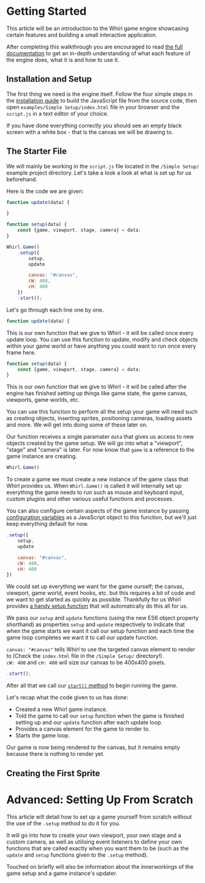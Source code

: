 # Getting Started

This article will be an introduction to the Whirl game engine showcasing certain features and building a small interactive application.

After completing this walkthrough you are encouraged to read [the full documentation](../documentation/classes) to get an in-depth understanding of what each feature of the engine does, what it is and how to use it.

## Installation and Setup

The first thing we need is the engine itself. Follow the four simple steps in the [installation guide](../documentation/install) to build the JavaScript file from the source code, then open `examples/Simple Setup/index.html` file in your browser and the `script.js` in a text editor of your choice.

If you have done everything correctly you should see an empty black screen with a white box - that is the canvas we will be drawing to.

## The Starter File

We will mainly be working in the `script.js` file located in the `/Simple Setup/` example project directory. Let's take a look a look at what is set up for us beforehand.

Here is the code we are given:

```javascript
function update(data) {

}

function setup(data) {
	const {game, viewport, stage, camera} = data;
}

Whirl.Game()
	.setup({
		setup,
		update

		canvas: "#canvas",
		cW: 400,
		cH: 400
	})
	.start();
```

Let's go through each line one by one.

```javascript
function update(data) {
```

This is our own function that we give to Whirl - it will be called once every update loop. You can use this function to update, modify and check objects within your game world or have anything you could want to run once every frame here.

```javascript
function setup(data) {
	const {game, viewport, stage, camera} = data;
}
```

This is our own function that we give to Whirl - it will be called after the engine has finished setting up things like game state, the game canvas, viewports, game worlds, etc.

You can use this function to perform all the setup your game will need such as creating objects, inserting sprites, positioning cameras, loading assets and more. We will get into doing some of these later on.

Our function receives a single paramater `data` that gives us access to new objects created by the game setup. We will go into what a "viewport", "stage" and "camera" is later. For now know that `game` is a reference to the game instance are creating.

```javascript
Whirl.Game()
```

To create a game we must create a new instance of the game class that Whirl provides us. When `Whirl.Game()` is called it will internally set up  everything the game needs to run such as mouse and keyboard input, custom plugins and other various useful functions and processes.

You can also configure certain aspects of the game instance by passing [configuration variables](../documentation/classes/#parameters) as a JavaScript object to this function, but we'll just keep everything default for now.

```javascript
.setup({
	setup,
	update

	canvas: "#canvas",
	cW: 400,
	cH: 400
})
```

We could set up everything we want for the game ourself; the canvas, viewport, game world, event hooks, etc. but this requires a bit of code and we want to get started as quickly as possible. Thankfully for us Whirl provides [a handy setup function](../documentation/classes/#methods) that will automatically do this all for us.

We pass our `setup` and `update` functions (using the new ES6 object property shorthand) as properties `setup` and `update` respectively to indicate that when the game starts we want it call our setup function and each time the game loop completes we want it to call our update function.

`canvas: "#canvas"` tells Whirl to use the targeted canvas element to render to (Check the `index.html` file in the `/Simple Setup/` directory!).  
`cW: 400` and `cH: 400` will size our canvas to be 400x400 pixels.

```javascript
.start();
```

After all that we call our [`start()` method](../documentation/classes/#methods) to begin running the game.

Let's recap what the code given to us has done:

* Created a new Whirl game instance.
* Told the game to call our `setup` function when the game is finished setting up and our `update` function after each update loop.
* Provides a canvas element for the game to render to.
* Starts the game loop.

Our game is now being rendered to the canvas, but it remains empty because there is nothing to render yet.

## Creating the First Sprite

# Advanced: Setting Up From Scratch

This article will detail how to set up a game yourself from scratch without the use of the `.setup` method to do it for you.

It will go into how to create your own viewport, your own stage and a custom camera, as well as utilising event listeners to define your own functions that are called exactly when you want them to be (such as the `update` and `setup` functions given to the `.setup` method).

Touched on briefly will also be information about the innerworkings of the game setup and a game instance's updater.
